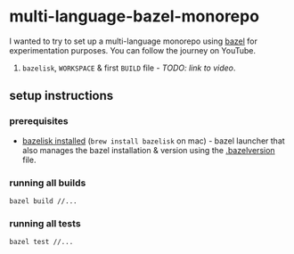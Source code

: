 # multi-language-bazel-monorepo

I wanted to try to set up a multi-language monorepo using [bazel](https://bazel.build/) for experimentation purposes. You can follow the journey on YouTube.

1. `bazelisk`, `WORKSPACE` & first `BUILD` file - *TODO: link to video*.

## setup instructions

### prerequisites

- [bazelisk installed](https://github.com/bazelbuild/bazelisk) (`brew install bazelisk` on mac) - bazel launcher that also manages the bazel installation & version using the [.bazelversion](./.bazelversion) file.

### running all builds

`bazel build //...`

### running all tests

`bazel test //...`
